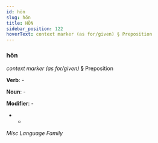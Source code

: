 ```yaml
---
id: hön
slug: hön
title: HÖN
sidebar_position: 122
hoverText: context marker (as for/given) § Preposition
---
```


### hön

*context marker (as for/given)* **§** Preposition

**Verb**: -

**Noun**: -

**Modifier**: -

- -

*Misc Language Family*